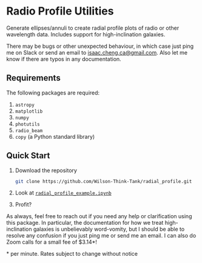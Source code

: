 # Radio Profile Utilities

Generate ellipses/annuli to create radial profile plots of radio or other wavelength data.
Includes support for high-inclination galaxies.

There may be bugs or other unexpected behaviour, in which case just ping me on Slack or
send an email to [isaac.cheng.ca@gmail.com](mailto:isaac.cheng.ca@gmail.com). Also let me
know if there are typos in any documentation.

## Requirements

The following packages are required:

1. `astropy`
2. `matplotlib`
3. `numpy`
4. `photutils`
5. `radio_beam`
6. `copy` (a Python standard library)

## Quick Start

1. Download the repository

   ```bash
   git clone https://github.com/Wilson-Think-Tank/radial_profile.git
   ```

2. Look at [`radial_profile_example.ipynb`](radial_profile_example.ipynb)

3. Profit?

As always, feel free to reach out if you need any help or clarification using this
package. In particular, the documentation for how we treat high-inclination galaxies is
unbelievably word-vomity, but I should be able to resolve any confusion if you just ping
me or send me an email. I can also do Zoom calls for a small fee of $3.14*!

\* per minute. Rates subject to change without notice
